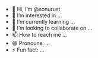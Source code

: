 - 👋 Hi, I’m @sonurust
- 👀 I’m interested in ...
- 🌱 I’m currently learning ...
- 💞️ I’m looking to collaborate on ...
- 📫 How to reach me ...
- 😄 Pronouns: ...
- ⚡ Fun fact: ...

<!---
sonurust/sonurust is a ✨ special ✨ repository because its `README.md` (this file) appears on your GitHub profile.
You can click the Preview link to take a look at your changes.
--->
